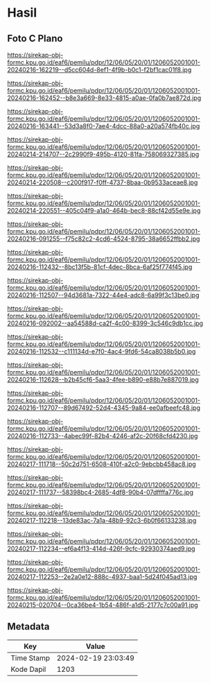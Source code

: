 # Hasil

## Foto C Plano

https://sirekap-obj-formc.kpu.go.id/eaf6/pemilu/pdpr/12/06/05/20/01/1206052001001-20240216-162219--d5cc604d-8ef1-4f9b-b0c1-f2bf1cac01f8.jpg

https://sirekap-obj-formc.kpu.go.id/eaf6/pemilu/pdpr/12/06/05/20/01/1206052001001-20240216-162452--b8e3a669-8e33-4815-a0ae-0fa0b7ae872d.jpg

https://sirekap-obj-formc.kpu.go.id/eaf6/pemilu/pdpr/12/06/05/20/01/1206052001001-20240216-163441--53d3a8f0-7ae4-4dcc-88a0-a20a574fb40c.jpg

https://sirekap-obj-formc.kpu.go.id/eaf6/pemilu/pdpr/12/06/05/20/01/1206052001001-20240214-214707--2c2990f9-495b-4120-81fa-758069327385.jpg

https://sirekap-obj-formc.kpu.go.id/eaf6/pemilu/pdpr/12/06/05/20/01/1206052001001-20240214-220508--c200f917-f0ff-4737-8baa-0b9533aceae8.jpg

https://sirekap-obj-formc.kpu.go.id/eaf6/pemilu/pdpr/12/06/05/20/01/1206052001001-20240214-220551--405c04f9-a1a0-464b-bec8-88cf42d55e9e.jpg

https://sirekap-obj-formc.kpu.go.id/eaf6/pemilu/pdpr/12/06/05/20/01/1206052001001-20240216-091255--f75c82c2-4cd6-4524-8795-38a6652ffbb2.jpg

https://sirekap-obj-formc.kpu.go.id/eaf6/pemilu/pdpr/12/06/05/20/01/1206052001001-20240216-112432--8bc13f5b-81cf-4dec-8bca-6af25f774f45.jpg

https://sirekap-obj-formc.kpu.go.id/eaf6/pemilu/pdpr/12/06/05/20/01/1206052001001-20240216-112507--94d3681a-7322-44e4-adc8-6a99f3c13be0.jpg

https://sirekap-obj-formc.kpu.go.id/eaf6/pemilu/pdpr/12/06/05/20/01/1206052001001-20240216-092002--aa54588d-ca2f-4c00-8399-3c546c9db1cc.jpg

https://sirekap-obj-formc.kpu.go.id/eaf6/pemilu/pdpr/12/06/05/20/01/1206052001001-20240216-112532--c111134d-e7f0-4ac4-9fd6-54ca8038b5b0.jpg

https://sirekap-obj-formc.kpu.go.id/eaf6/pemilu/pdpr/12/06/05/20/01/1206052001001-20240216-112628--b2b45cf6-5aa3-4fee-b890-e88b7e887019.jpg

https://sirekap-obj-formc.kpu.go.id/eaf6/pemilu/pdpr/12/06/05/20/01/1206052001001-20240216-112707--89d67492-52d4-4345-9a84-ee0afbeefc48.jpg

https://sirekap-obj-formc.kpu.go.id/eaf6/pemilu/pdpr/12/06/05/20/01/1206052001001-20240216-112733--4abec99f-82b4-4246-af2c-20f68cfd4230.jpg

https://sirekap-obj-formc.kpu.go.id/eaf6/pemilu/pdpr/12/06/05/20/01/1206052001001-20240217-111718--50c2d751-6508-410f-a2c0-9ebcbb458ac8.jpg

https://sirekap-obj-formc.kpu.go.id/eaf6/pemilu/pdpr/12/06/05/20/01/1206052001001-20240217-111737--58398bc4-2685-4df8-90b4-07dffffa776c.jpg

https://sirekap-obj-formc.kpu.go.id/eaf6/pemilu/pdpr/12/06/05/20/01/1206052001001-20240217-112218--13de83ac-7a1a-48b9-92c3-6b0f66133238.jpg

https://sirekap-obj-formc.kpu.go.id/eaf6/pemilu/pdpr/12/06/05/20/01/1206052001001-20240217-112234--ef6a4f13-414d-426f-9cfc-92930374aed9.jpg

https://sirekap-obj-formc.kpu.go.id/eaf6/pemilu/pdpr/12/06/05/20/01/1206052001001-20240217-112253--2e2a0e12-888c-4937-baa1-5d24f045ad13.jpg

https://sirekap-obj-formc.kpu.go.id/eaf6/pemilu/pdpr/12/06/05/20/01/1206052001001-20240215-020704--0ca36be4-1b54-486f-a1d5-2177c7c00a91.jpg


## Metadata

| Key        | Value               |
| ---------- | ------------------- |
| Time Stamp | 2024-02-19 23:03:49 |
| Kode Dapil | 1203                |



